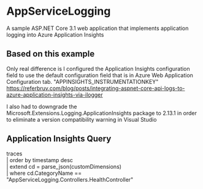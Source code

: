 # AppServiceLogging
A sample ASP.NET Core 3.1 web application that implements application logging into Azure Application Insights

## Based on this example
Only real difference is I configured the Application Insights configuration field 
to use the default configuration field that is in Azure Web Application Configuration tab.
"APPINSIGHTS_INSTRUMENTATIONKEY"\
https://referbruv.com/blog/posts/integrating-aspnet-core-api-logs-to-azure-application-insights-via-ilogger

I also had to downgrade the Microsoft.Extensions.Logging.ApplicationInsights package to 2.13.1 in order to 
eliminate a version compatibility warning in Visual Studio

## Application Insights Query
traces\
| order by timestamp desc\
| extend cd = parse_json(customDimensions)\
| where cd.CategoryName == "AppServiceLogging.Controllers.HealthController"
